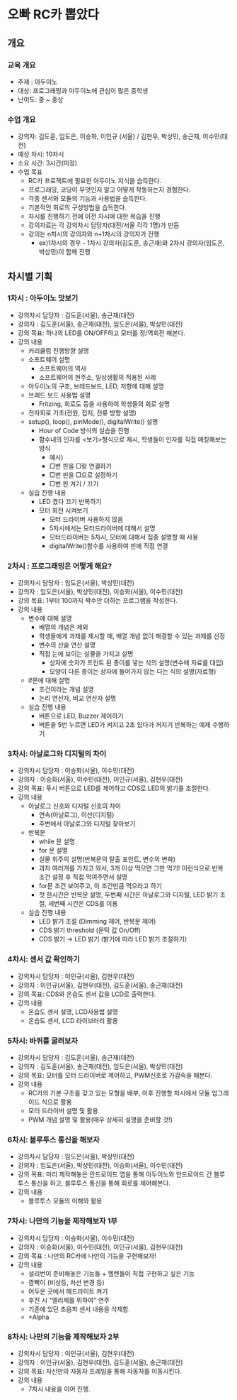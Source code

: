 오빠 RC카 뽑았다
================

개요
----

### 교육 개요

-	주제 : 아두이노
-	대상: 프로그래밍과 아두이노에 관심이 많은 중학생
-	난이도: 중 ~ 중상

### 수업 개요

-	강의자: 김도훈, 임도은, 이승화, 이인규 (서울) / 김현우, 박상민, 송근재, 이수민(대전)
-	예상 차시: 10차시
-	소요 시간: 3시간(미정)
-	수업 목표
	-	RC카 프로젝트에 필요한 아두이노 지식을 습득한다.
	-	프로그래밍, 코딩이 무엇인지 알고 어떻게 작동하는지 경험한다.
	-	각종 센서와 모듈의 기능과 사용법을 습득한다.
	-	기본적인 회로의 구성방법을 습득한다.
	-	차시를 진행하기 전에 이전 차시에 대한 복습을 진행
	-	강의자료는 각 강의차시 담당자(대전/서울 각각 1명)가 만듬
	-	강의는 n차시의 강의자와 n+1차시의 강의자가 진행
		-	ex)1차시의 경우 - 1차시 강의자(김도훈, 송근재)와 2차시 강의자(임도은, 박상민)이 함께 진행

차시별 기획
-----------

### 1차시 : 아두이노 맛보기

-	강의차시 담당자 : 김도훈(서울), 송근재(대전)
-	강의자 : 김도훈(서울), 송근재(대전), 임도은(서울), 박상민(대전) 
-	강의 목표: 하나의 LED를 ON/OFF하고 모터를 정/역회전 해본다.
-	강의 내용
	-	커리큘럼 진행방향 설명
	-	소프트웨어 설명
		-	소프트웨어의 역사
		-	소프트웨어의 현주소, 일상생활의 적용된 사례
	-	아두이노의 구조, 브레드보드, LED, 저항에 대해 설명
	-	브레드 보드 사용법 설명
		-	Fritzing, 회로도 등을 사용하여 학생들의 회로 설명
	-	전자회로 기초(전원, 접지, 전류 방향 설명)
	-	setup(), loop(), pinMode(), digitalWrite() 설명
		-	Hour of Code 방식의 실습을 진행
		-	함수내의 인자를 <보기>형식으로 제시, 학생들이 인자를 직접 매칭해보는 방식
			-	예시)
			-	□번 핀을 □랑 연결하기
			-	□번 핀을 □으로 설정하기
			-	□번 핀 겨기 / 끄기
	-	실습 진행 내용
		-	LED 켰다 끄기 반복하기
		-	모터 회전 시켜보기
			-	모터 드라이버 사용하지 않음
			-	5차시에서는 모터드라이버에 대해서 설명
			-	모터드라이버는 5차시, 모터에 대해서 집중 설명할 때 사용
			-	digitalWrite()함수를 사용하여 핀에 직접 연결

### 2차시 : 프로그래밍은 어떻게 해요?

-	강의차시 담당자 : 임도은(서울), 박상민(대전)
-	강의자 : 임도은(서울), 박상민(대전), 이승화(서울), 이수민(대전)
-	강의 목표: 1부터 100까지 짝수만 더하는 프로그램을 작성한다.
-	강의 내용
	-	변수에 대해 설명
		-	배열의 개념은 제외
		-	학생들에게 과제를 제시할 때, 배열 개념 없이 해결할 수 있는 과제를 선정
		-	변수의 산술 연산 설명
		-	직접 눈에 보이는 실물을 가지고 설명
			-	상자에 숫자가 프린트 된 종이를 넣는 식의 설명(변수에 자료를 대입)
			-	모양이 다른 종이는 상자에 들어가지 않는 다는 식의 설명(자료형)
	-	if문에 대해 설명
		-	조건이라는 개념 설명
		-	논리 연산자, 비교 연산자 설명
	-	실습 진행 내용	
		-	버튼으로 LED, Buzzer 제어하기
		-	버튼을 5번 누르면 LED가 켜지고 2초 있다가 꺼지기 반복하는 예제 수행하기

### 3차시: 아날로그와 디지털의 차이

-	강의차시 담당자 : 이승화(서울), 이수민(대전)
-	강의자 : 이승화(서울), 이수민(대전), 이인규(서울), 김현우(대전)
-	강의 목표: 푸시 버튼으로 LED를 제어하고 CDS로 LED의 밝기를 조절한다.
-	강의 내용
	-	아날로그 신호와 디지털 신호의 차이
		-	연속(아날로그), 이산(디지털)
		-	주변에서 아날로그와 디지털 찾아보기
	-	반복문
		-	while 문 설명
		-	for 문 설명
		-	실물 위주의 설명(반복문의 탈출 포인트, 변수의 변화)
		-	과자 여러개를 가지고 와서, 3개 이상 먹으면 그만 먹기! 이런식으로 반복 조건 설정 후 직접 먹여주면서 설명
		-	for문 조건 보여주고, 이 조건만큼 먹으라고 하기  
		-	첫 한시간은 반복문 설명, 두번째 시간은 아날로그와 디지털, LED 밝기 조절, 세번째 시간은 CDS를 이용
	-	실습 진행 내용
		-	LED 밝기 조절 (Dimming 제어, 반복문 제어)
		-	CDS 밝기 threshold (문턱 값 On/Off)
		-	CDS 밝기 → LED 밝기 (밝기에 따라 LED 밝기 조절하기)

### 4차시: 센서 값 확인하기

-	강의차시 담당자 : 이인규(서울), 김현우(대전)
-	강의자 : 이인규(서울), 김현우(대전), 김도훈(서울), 송근재(대전)
-	강의 목표: CDS와 온습도 센서 값을 LCD로 출력한다.
-	강의 내용
	-	온습도 센서 설명, LCD사용법 설명
	-	온습도 센서, LCD 라이브러리 활용

### 5차시: 바퀴를 굴려보자

-	강의차시 담당자 : 김도훈(서울), 송근재(대전)
-	강의자 : 김도훈(서울), 송근재(대전), 임도은(서울), 박상민(대전)
-	강의 목표: 모터를 모터 드라이버로 제어하고, PWM신호로 가감속을 해본다.
-	강의 내용
	-	RC카의 기본 구조를 갖고 있는 모형을 배부, 이후 진행할 차시에서 모듈 업그레이드 식으로 활용
	-	모터 드라이버 설명 및 활용
	-	PWM 개념 설명 및 활용(매우 상세히 설명을 준비할 것!)

### 6차시: 블루투스 통신을 해보자

-	강의차시 담당자 : 임도은(서울), 박상민(대전)
-	강의자 : 임도은(서울), 박상민(대전), 이승화(서울), 이수민(대전)
-	강의 목표: 미리 제작해놓은 안드로이드 앱을 통해 아두이노와 안드로이드 간 블루투스 통신을 하고, 블루투스 통신을 통해 회로를 제어해본다.
-	강의 내용
	-	블루투스 모듈의 이해와 활용

### 7차시: 나만의 기능을 제작해보자 1부

-	강의차시 담당자 : 이승화(서울), 이수민(대전)
-	강의자 : 이승화(서울), 이수민(대전), 이인규(서울), 김현우(대전)
-	강의 목표 : 나만의 RC카에 나만의 기능을 구현해보자!
-	강의 내용
	- 설리번이 준비해놓은 기능들 + 헬렌들이 직접 구현하고 싶은 기능
	- 깜빡이 (비상등, 차선 변경 등)
	- 어두운 곳에서 헤드라이트 켜기
	- 후진 시 "엘리제를 위하여" 연주
	- 기존에 있던 초음파 센서 내용을 삭제함.
	- +Alpha

### 8차시: 나만의 기능을 제작해보자 2부

-	강의차시 담당자 : 이인규(서울), 김현우(대전)
-	강의자 : 이인규(서울), 김현우(대전), 김도훈(서울), 송근재(대전)
-	강의 목표: 자신만의 자동차 프레임을 통해 자동차를 이동시킨다.
-	강의 내용
	-	7차시 내용을 이어 진행.
